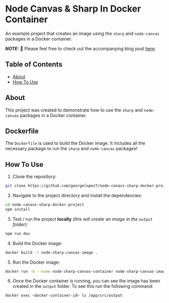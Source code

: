 # Node Canvas & Sharp In Docker Container

An example project that creates an image using the `sharp` and `node-canvas` packages in a Docker container.

**_NOTE:_** 📰 Please feel free to check out the accompanying blog post [here](https://medium.com/@george.benjamin.lopez/crafting-images-in-the-cloud-using-sharp-and-node-canvas-inside-a-docker-container-ffad867720fa).

## Table of Contents

- [About](#about)
- [How To Use](#how-to-use)

## About

This project was created to demonstrate how to use the `sharp` and `node-canvas` packages in a Docker container.

## Dockerfile

The `Dockerfile` is used to build the Docker image. It includes all the necessary package to run the `sharp` and `node-canvas` packages!

## How To Use

1. Clone the repository:

```bash
git clone https://github.com/georgelopez7/node-canavs-sharp-docker-project.git
```

2. Navigate to the project directory and install the dependencies:

```bash
cd node-canavs-sharp-docker-project
npm install
```

3. Test / run the project **locally** _(this will create an image in the `output` folder)_:

```bash
npm run dev
```

4. Build the Docker image:

```bash
docker build -t node-sharp-canvas-image .
```

5. Run the Docker image:

```bash
docker run -d --name node-sharp-canvas-container node-sharp-canvas-image
```

6. Once the Docker container is running, you can see the image has been created in the `output` folder. To see this run the following command:

```bash
docker exec <docker-container-id> ls /app/src/output
```
